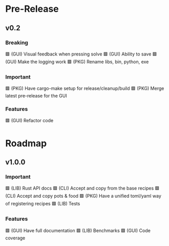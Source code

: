 # Pre-Release

## v0.2
### Breaking
 🟩 (GUI) Visual feedback when pressing solve
 🟩 (GUI) Ability to save
 🟩 (GUI) Make the logging work
 🟩 (PKG) Rename libs, bin, python, exe
### Important
 🟩 (PKG) Have cargo-make setup for release/cleanup/build
 🟩 (PKG) Merge latest pre-release for the GUI
### Features
 🟩 (GUI) Refactor code

# Roadmap
## v1.0.0

### Important
 🟩 (LIB) Rust API docs
 🟩 (CLI) Accept and copy from the base recipes
 🟩 (CLI) Accept and copy pots & food
 🟩 (PKG) Have a unified toml/yaml way of registering recipes
 🟩 (LIB) Tests

### Features
 🟩 (GUI) Have full documentation
 🟩 (LIB) Benchmarks
 🟩 (GUI) Code coverage